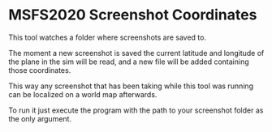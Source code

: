 MSFS2020 Screenshot Coordinates
===============================

This tool watches a folder where screenshots are saved to.

The moment a new screenshot is saved the current latitude and longitude of the plane in the sim will be read, and a new file will be added containing those coordinates.

This way any screenshot that has been taking while this tool was running can be localized on a world map afterwards.

To run it just execute the program with the path to your screenshot folder as the only argument.